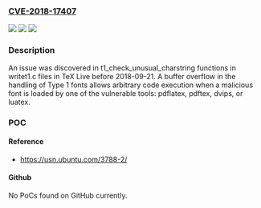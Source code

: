 ### [CVE-2018-17407](https://cve.mitre.org/cgi-bin/cvename.cgi?name=CVE-2018-17407)
![](https://img.shields.io/static/v1?label=Product&message=n%2Fa&color=blue)
![](https://img.shields.io/static/v1?label=Version&message=n%2Fa&color=blue)
![](https://img.shields.io/static/v1?label=Vulnerability&message=n%2Fa&color=brighgreen)

### Description

An issue was discovered in t1_check_unusual_charstring functions in writet1.c files in TeX Live before 2018-09-21. A buffer overflow in the handling of Type 1 fonts allows arbitrary code execution when a malicious font is loaded by one of the vulnerable tools: pdflatex, pdftex, dvips, or luatex.

### POC

#### Reference
- https://usn.ubuntu.com/3788-2/

#### Github
No PoCs found on GitHub currently.

